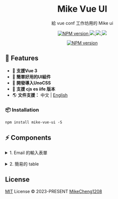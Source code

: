 <h1 align="center">Mike Vue UI</h1>

<p align="center">
  給 vue conf 工作坊用的 Mike ui
</p>

<p align="center">
  <a target="_blank" href="https://www.npmjs.com/package/mike-vue-ui">
    <img src="https://img.shields.io/npm/v/mike-vue-ui?color=c95f8b&amp;label=" alt="NPM version">
  </a>
  <a target="_blank" href="https://vuejs.org/" title="vue">
      <img src="https://img.shields.io/badge/vue-%3E%203.0.0-brightgreen.svg">
  </a>
  <a target="_blank" href="http://nodejs.org/download/" title="Node version">
      <img src="https://img.shields.io/badge/node-%3E%3D%2014.0.0-brightgreen.svg">
  </a>
  <a target="_blank" href="https://github.com/MikeCheng1208/vue-metamask/pulls" title="PRs Welcome">
      <img src="https://img.shields.io/badge/PRs-welcome-blue.svg">
  </a>
</p>

<p align="center">
<a target="_blank" href="https://www.npmjs.com/package/mike-vue-ui">
  <img src="https://nodei.co/npm-dl/mike-vue-ui.png?months=6" alt="NPM version">
</a>
</p>


## 🚀 Features

- 🎪 **支援Vue 3** 
- 🦾 **簡單好用的UI組件**
- 🔋 **開發導入UnoCSS**
- 🔩 **支援 cjs es iife 版本**
- 🌎 **文件支援：** 中文 | [English](../README.md)



### 📦 Installation
```
npm install mike-vue-ui -S
```

## ⚡ Components


<details>
  <summary>1. Email 的輸入表單</summary>

  ## email input
  - 專門給 email 的 input，提供下拉選項使用

  <img src="./assets/email-input.gif" />
  <br/>

  ```javascript
  import { MEmailInput } from "mike-vue-ui";

  const message = ref("");

  const options = {
    // 非必要
    suffix: ["@gmail.com", "@hotmail.com", "@yahoo.com"],
  };
  ```

  ```html
    <m-email-input v-model="message" :options="options"></m-email-input>
  ```
</details>

<br/>



<details>
  <summary>2. 簡易的 table</summary>


<img src="./assets/table.png" />
<br/>

```javascript
  const columns = ref([
    { 
      id: 0, label: 'Product Number', field: 'serial', 
      style: { width: '12%', color: 'red' } 
    },
    { 
      id: 1, label: 'Product Name', field: 'product', 
      style: { width: '12%', color: 'coral' } 
    },
    { 
      id: 2, label: 'Price', field: 'sellingPrice', 
      style: { width: '12%', color: 'green' } 
    },
    { 
      id: 3, label: 'Narrative', field: 'discount', 
      style: { width: '57%', color: 'blue' } 
    },
    { 
      id: 5, label: 'Other', field: 'other', 
      style: { width: '7%', color: 'blueviolet' } 
    },
  ]);

  const rows = ref([
    {
      id: 0,
      serial: 'TAPX4689',
      product: 'apple',
      sellingPrice: 'TWD 20',
      discount: '美國好吃大蘋果',
      other: 'other',
    },
    {
      id: 0,
      serial: 'TAPX4689',
      product: 'pineapple',
      sellingPrice: 'TWD 50',
      discount: '住在深海的大鳳梨',
      other: 'other',
    },
    {
      id: 1,
      serial: 'TAPX4689',
      product: 'tangerinr',
      sellingPrice: 'TWD 70',
      discount: '朱志清的橘子',
      other: 'other',
    },
    {
      id: 2,
      serial: 'TAPX4689',
      product: 'pear',
      sellingPrice: 'TWD 20',
      discount: '好吃多汁的水梨',
      other: 'other',
    },
    {
      id: 3,
      serial: 'TAPX4689',
      product: 'cherry',
      sellingPrice: 'TWD 30',
      discount: '加州紅櫻桃',
      other: 'other',
    },
    {
      id: 4,
      serial: 'TAPX4689',
      product: 'banana',
      sellingPrice: 'TWD 40',
      discount: '猴子吃香蕉',
      other: 'other',
    },
  ]);
```

```html
  <vue-pure-table :columns="columns" :rows="rows"></vue-pure-table>
```
</details>



## License

[MIT](./LICENSE) License &copy; 2023-PRESENT [MikeCheng1208](https://github.com/MikeCheng1208)
